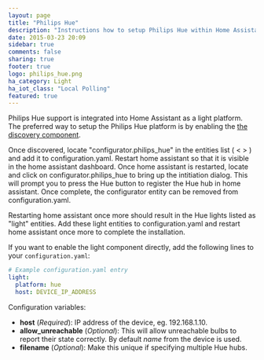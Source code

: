 ```yaml
---
layout: page
title: "Philips Hue"
description: "Instructions how to setup Philips Hue within Home Assistant."
date: 2015-03-23 20:09
sidebar: true
comments: false
sharing: true
footer: true
logo: philips_hue.png
ha_category: Light
ha_iot_class: "Local Polling"
featured: true
---
```


Philips Hue support is integrated into Home Assistant as a light platform. The preferred way to setup the Philips Hue platform is by enabling the [the discovery component](/components/discovery/).

Once discovered, locate "configurator.philips_hue" in the entities list ( < > ) and add it to configuration.yaml. Restart home assistant so that it is visible in the home assistant dashboard. Once home assistant is restarted, locate and click on configurator.philips_hue to bring up the intitiation dialog. This will prompt you to press the Hue button to register the Hue hub in home assistant. Once complete, the configurator entity can be removed from configuration.yaml. 

Restarting home assistant once more should result in the Hue lights listed as "light" entities. Add these light entities to configuration.yaml and restart home assistant once more to complete the installation.

If you want to enable the light component directly, add the following lines to your `configuration.yaml`:

```yaml
# Example configuration.yaml entry
light:
  platform: hue
  host: DEVICE_IP_ADDRESS
```

Configuration variables:

- **host** (*Required*): IP address of the device, eg. 192.168.1.10.
- **allow_unreachable** (*Optional*):  This will allow unreachable bulbs to report their state correctly. By default *name* from the device is used.
- **filename** (*Optional*): Make this unique if specifying multiple Hue hubs.

